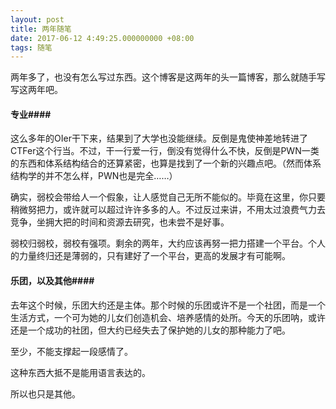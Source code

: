 ```yaml
---
layout: post
title: 两年随笔
date: 2017-06-12 4:49:25.000000000 +08:00
tags: 随笔
---
```


两年多了，也没有怎么写过东西。这个博客是这两年的头一篇博客，那么就随手写写这两年吧。

#### 专业####

这么多年的OIer干下来，结果到了大学也没能继续。反倒是鬼使神差地转进了CTFer这个行当。不过，干一行爱一行，倒没有觉得什么不快，反倒是PWN一类的东西和体系结构结合的还算紧密，也算是找到了一个新的兴趣点吧。（然而体系结构学的并不怎么样，PWN也是完全……）

确实，弱校会带给人一个假象，让人感觉自己无所不能似的。毕竟在这里，你只要稍微努把力，或许就可以超过许许多多的人。不过反过来讲，不用太过浪费气力去竞争，坐拥大把的时间和资源去研究，也未尝不是好事。

弱校归弱校，弱校有强项。剩余的两年，大约应该再努一把力搭建一个平台。个人的力量终归还是薄弱的，只有建好了一个平台，更高的发展才有可能啊。

#### 乐团，以及其他####

去年这个时候，乐团大约还是主体。那个时候的乐团或许不是一个社团，而是一个生活方式，一个可为她的儿女们创造机会、培养感情的处所。今天的乐团呐，或许还是一个成功的社团，但大约已经失去了保护她的儿女的那种能力了吧。

至少，不能支撑起一段感情了。

这种东西大抵不是能用语言表达的。

所以也只是其他。